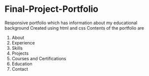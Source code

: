 # Final-Project-Portfolio
Responsive portfolio which has information about my educational background
Created using html and css
Contents of the portfolio are
1. About
2. Experience
3. Skills
4. Projects
5. Courses and Certifications
6. Education
7. Contact
